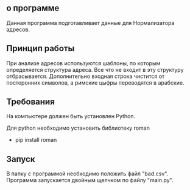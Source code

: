 ## о программе
Данная программа подготавливает данные для Нормализатора адресов.

## Принцип работы
При анализе адресов используются шаблоны, по которым определяется структура адреса. Все что не входит в эту структуру отбрасывается. 
Дополнительно входная строка чистится от посторонних символов, а римские цыфры переводятся в арабские.

## Требования
На компьютере должен быть установлен Python.

Для python необходимо установить библиотеку roman
* pip install roman

## Запуск
В папку с программой необходимо положить файл "bad.csv". 
Программа запускается двойным щелчком по файлу "main.py".
